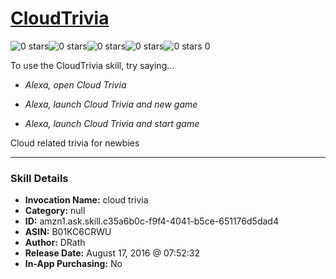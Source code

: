 # [CloudTrivia](http://alexa.amazon.com/#skills/amzn1.ask.skill.c35a6b0c-f9f4-4041-b5ce-651176d5dad4)
![0 stars](../../images/ic_star_border_black_18dp_1x.png)![0 stars](../../images/ic_star_border_black_18dp_1x.png)![0 stars](../../images/ic_star_border_black_18dp_1x.png)![0 stars](../../images/ic_star_border_black_18dp_1x.png)![0 stars](../../images/ic_star_border_black_18dp_1x.png) 0

To use the CloudTrivia skill, try saying...

* *Alexa, open Cloud Trivia*

* *Alexa, launch Cloud Trivia and new game*

* *Alexa, launch Cloud Trivia and start game*

Cloud related trivia for newbies

***

### Skill Details

* **Invocation Name:** cloud trivia
* **Category:** null
* **ID:** amzn1.ask.skill.c35a6b0c-f9f4-4041-b5ce-651176d5dad4
* **ASIN:** B01KC6CRWU
* **Author:** DRath
* **Release Date:** August 17, 2016 @ 07:52:32
* **In-App Purchasing:** No
